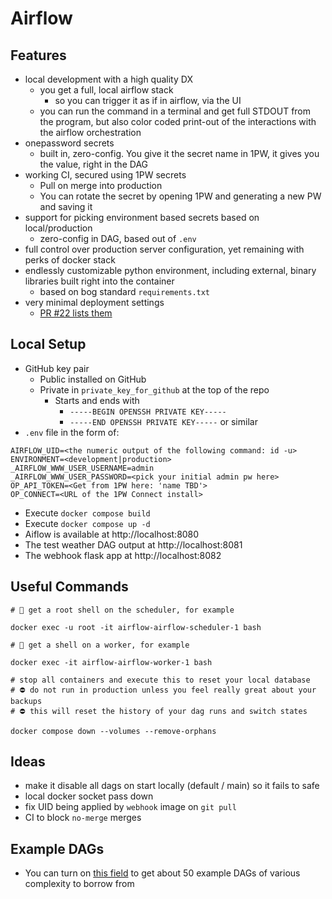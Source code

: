 # Airflow

## Features
* local development with a high quality DX
  * you get a full, local airflow stack
    * so you can trigger it as if in airflow, via the UI
  * you can run the command in a terminal and get full STDOUT from the program, but also color coded print-out of the interactions with the airflow orchestration
* onepassword secrets
  * built in, zero-config. You give it the secret name in 1PW, it gives you the value, right in the DAG
* working CI, secured using 1PW secrets
  * Pull on merge into production
  * You can rotate the secret by opening 1PW and generating a new PW and saving it
* support for picking environment based secrets based on local/production
  * zero-config in DAG, based out of `.env`
* full control over production server configuration, yet remaining with perks of docker stack
* endlessly customizable python environment, including external, binary libraries built right into the container
  * based on bog standard `requirements.txt`
* very minimal deployment settings
  * [PR #22 lists them](https://github.com/frankhereford/airflow/pull/22/files)

## Local Setup
* GitHub key pair
  * Public installed on GitHub
  * Private in `private_key_for_github` at the top of the repo
    * Starts and ends with 
      * `-----BEGIN OPENSSH PRIVATE KEY-----`
      * `-----END OPENSSH PRIVATE KEY-----` or similar
* `.env` file in the form of:
```
AIRFLOW_UID=<the numeric output of the following command: id -u>
ENVIRONMENT=<development|production>
_AIRFLOW_WWW_USER_USERNAME=admin
_AIRFLOW_WWW_USER_PASSWORD=<pick your initial admin pw here>
OP_API_TOKEN=<Get from 1PW here: 'name TBD'>
OP_CONNECT=<URL of the 1PW Connect install>
```
* Execute `docker compose build`
* Execute `docker compose up -d`
* Aiflow is available at http://localhost:8080
* The test weather DAG output at http://localhost:8081
* The webhook flask app at http://localhost:8082

## Useful Commands
```
# 🐚 get a root shell on the scheduler, for example

docker exec -u root -it airflow-airflow-scheduler-1 bash
```

```
# 🐚 get a shell on a worker, for example

docker exec -it airflow-airflow-worker-1 bash
```

```
# stop all containers and execute this to reset your local database
# ⛔️ do not run in production unless you feel really great about your backups
# ⛔️ this will reset the history of your dag runs and switch states

docker compose down --volumes --remove-orphans
```

## Ideas
* make it disable all dags on start locally (default / main) so it fails to safe
* local docker socket pass down
* fix UID being applied by `webhook` image on `git pull`
* CI to block `no-merge` merges

## Example DAGs
* You can turn on [this field](https://github.com/frankhereford/airflow/blob/main/docker-compose.yaml#L65) to get about 50 example DAGs of various complexity to borrow from